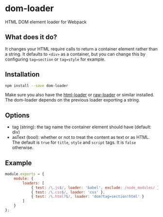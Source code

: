 # dom-loader

HTML DOM element loader for Webpack

## What does it do?

It changes your HTML require calls to return a container element rather
than a string. It defaults to `<div>` as a container, but you can change
this by configuring `tag=section` or `tag=style` for example.

## Installation

```sh
npm install --save dom-loader
```

Make sure you also have the [html-loader](https://www.npmjs.com/package/html-loader)
or [raw-loader](https://www.npmjs.com/package/raw-loader) or similar installed.
The dom-loader depends on the previous loader exporting a string.

## Options

* tag (string): the tag name the container element should have (default: div)
* asText (bool): whether or not to treat the content as text or as HTML. The default
  is `true` for `title`, `style` and `script` tags. It is `false` otherwise.

## Example

```js
module.exports = {
    module: {
        loaders: [
            { test: /\.js$/, loader: 'babel', exclude: /node_modules/ },
            { test: /\.css$/, loader: 'css' },
            { test: /\.html?$/, loader: 'dom?tag=section!html' }
        ]
    }
};
```


